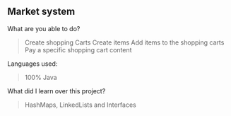 ## Market system

What are you able to do?

>Create shopping Carts
>Create items
>Add items to the shopping carts
>Pay a specific shopping cart content

Languages used: 

>100%  Java

What did I learn over this project?

>HashMaps, LinkedLists and Interfaces
